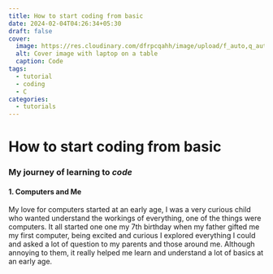 ```yaml
---
title: How to start coding from basic
date: 2024-02-04T04:26:34+05:30
draft: false
cover:
  image: https://res.cloudinary.com/dfrpcqahh/image/upload/f_auto,q_auto/cover1
  alt: Cover image with laptop on a table
  caption: Code
tags:
  - tutorial
  - coding
  - C
categories:
  - tutorials
---
```


# How to start coding from basic 

### My journey of learning to _code_
#### 1. Computers and Me
My love for computers started at an early age, I was a very curious child who wanted understand the workings of everything, one of the things were computers.
It all started one one my 7th birthday when my father gifted me my first computer, being excited and curious I explored everything I could and asked a lot of question to my parents and those around me. Although annoying to them, it really helped me learn and understand a lot of basics at an early age.